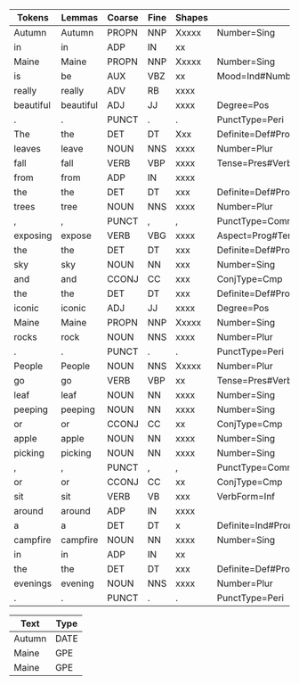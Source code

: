 | Tokens | Lemmas | Coarse | Fine | Shapes | Morphology |
| ------ | ------ | ------ | ---- | ------ | ---------- | 
| Autumn | Autumn | PROPN | NNP | Xxxxx | Number=Sing |
| in | in | ADP | IN | xx |  |
| Maine | Maine | PROPN | NNP | Xxxxx | Number=Sing |
| is | be | AUX | VBZ | xx | Mood=Ind#Number=Sing#Person=3#Tense=Pres#VerbForm=Fin |
| really | really | ADV | RB | xxxx |  |
| beautiful | beautiful | ADJ | JJ | xxxx | Degree=Pos |
| . | . | PUNCT | . | . | PunctType=Peri |
| The | the | DET | DT | Xxx | Definite=Def#PronType=Art |
| leaves | leave | NOUN | NNS | xxxx | Number=Plur |
| fall | fall | VERB | VBP | xxxx | Tense=Pres#VerbForm=Fin |
| from | from | ADP | IN | xxxx |  |
| the | the | DET | DT | xxx | Definite=Def#PronType=Art |
| trees | tree | NOUN | NNS | xxxx | Number=Plur |
| , | , | PUNCT | , | , | PunctType=Comm |
| exposing | expose | VERB | VBG | xxxx | Aspect=Prog#Tense=Pres#VerbForm=Part |
| the | the | DET | DT | xxx | Definite=Def#PronType=Art |
| sky | sky | NOUN | NN | xxx | Number=Sing |
| and | and | CCONJ | CC | xxx | ConjType=Cmp |
| the | the | DET | DT | xxx | Definite=Def#PronType=Art |
| iconic | iconic | ADJ | JJ | xxxx | Degree=Pos |
| Maine | Maine | PROPN | NNP | Xxxxx | Number=Sing |
| rocks | rock | NOUN | NNS | xxxx | Number=Plur |
| . | . | PUNCT | . | . | PunctType=Peri |
| People | People | NOUN | NNS | Xxxxx | Number=Plur |
| go | go | VERB | VBP | xx | Tense=Pres#VerbForm=Fin |
| leaf | leaf | NOUN | NN | xxxx | Number=Sing |
| peeping | peeping | NOUN | NN | xxxx | Number=Sing |
| or | or | CCONJ | CC | xx | ConjType=Cmp |
| apple | apple | NOUN | NN | xxxx | Number=Sing |
| picking | picking | NOUN | NN | xxxx | Number=Sing |
| , | , | PUNCT | , | , | PunctType=Comm |
| or | or | CCONJ | CC | xx | ConjType=Cmp |
| sit | sit | VERB | VB | xxx | VerbForm=Inf |
| around | around | ADP | IN | xxxx |  |
| a | a | DET | DT | x | Definite=Ind#PronType=Art |
| campfire | campfire | NOUN | NN | xxxx | Number=Sing |
| in | in | ADP | IN | xx |  |
| the | the | DET | DT | xxx | Definite=Def#PronType=Art |
| evenings | evening | NOUN | NNS | xxxx | Number=Plur |
| . | . | PUNCT | . | . | PunctType=Peri |

| Text | Type |
| ---- | ---- |
| Autumn | DATE |
| Maine | GPE |
| Maine | GPE |
